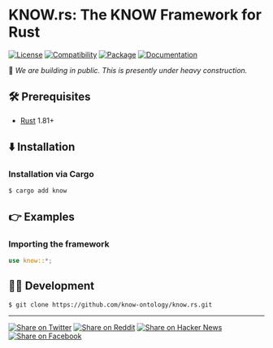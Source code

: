 # KNOW.rs: The KNOW Framework for Rust

[![License](https://img.shields.io/badge/license-Public%20Domain-blue.svg)](https://unlicense.org)
[![Compatibility](https://img.shields.io/badge/rust-1.81%2B-blue)](https://blog.rust-lang.org/2024/09/05/Rust-1.81.0/)
[![Package](https://img.shields.io/crates/v/know)](https://crates.io/crates/know)
[![Documentation](https://docs.rs/know/badge.svg)](https://docs.rs/know)

🚧 _We are building in public. This is presently under heavy construction._

## 🛠️ Prerequisites

- [Rust](https://rust-lang.org) 1.81+

## ⬇️ Installation

### Installation via Cargo

```console
$ cargo add know
```

## 👉 Examples

### Importing the framework

```rust
use know::*;
```

## 👨‍💻 Development

```console
$ git clone https://github.com/know-ontology/know.rs.git
```

- - -

[![Share on Twitter](https://img.shields.io/badge/share%20on-twitter-03A9F4?logo=twitter)](https://twitter.com/share?url=https://github.com/know-ontology/know.rs&text=KNOW.rs:%20The%20KNOW%20Framework%20for%20Rust)
[![Share on Reddit](https://img.shields.io/badge/share%20on-reddit-red?logo=reddit)](https://reddit.com/submit?url=https://github.com/know-ontology/know.rs&title=KNOW.rs:%20The%20KNOW%20Framework%20for%20Rust)
[![Share on Hacker News](https://img.shields.io/badge/share%20on-hacker%20news-orange?logo=ycombinator)](https://news.ycombinator.com/submitlink?u=https://github.com/know-ontology/know.rs&t=KNOW.rs:%20The%20KNOW%20Framework%20for%20Rust)
[![Share on Facebook](https://img.shields.io/badge/share%20on-facebook-1976D2?logo=facebook)](https://www.facebook.com/sharer/sharer.php?u=https://github.com/know-ontology/know.rs)
